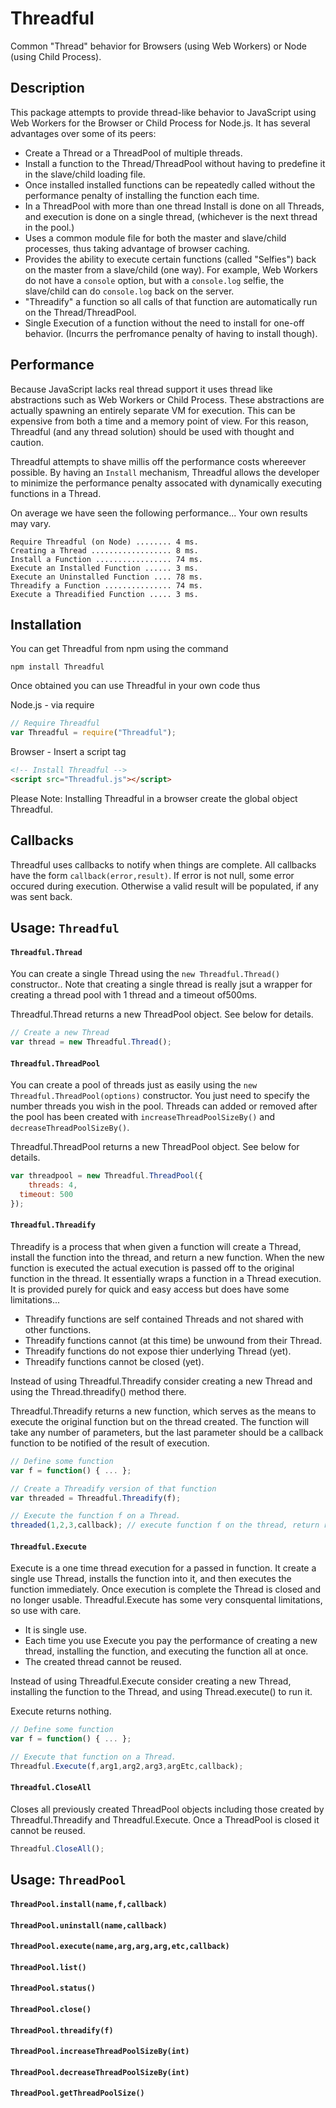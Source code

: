 Threadful
=========
Common "Thread" behavior for Browsers (using Web Workers) or Node (using Child Process).

Description
-----------

This package attempts to provide thread-like behavior to JavaScript using Web Workers for the Browser or Child Process for Node.js.  It has several advantages over some of its peers:
* Create a Thread or a ThreadPool of multiple threads.
* Install a function to the Thread/ThreadPool without having to predefine it in the slave/child loading file.
* Once installed installed functions can be repeatedly called without the performance penalty of installing the function each time.
* In a ThreadPool with more than one thread Install is done on all Threads, and execution is done on a single thread, (whichever is the next thread in the pool.)
* Uses a common module file for both the master and slave/child processes, thus taking advantage of browser caching.
* Provides the ability to execute certain functions (called "Selfies") back on the master from a slave/child (one way).  For example, Web Workers do not have a `console` option, but with a `console.log` selfie, the slave/child can do `console.log` back on the server.
* "Threadify" a function so all calls of that function are automatically run on the Thread/ThreadPool.
* Single Execution of a function without the need to install for one-off behavior.  (Incurrs the perfromance penalty of having to install though).

Performance
-----------

Because JavaScript lacks real thread support it uses thread like abstractions such as Web Workers or Child Process.  These abstractions are actually spawning an entirely separate VM for execution.  This can be expensive from both a time and a memory point of view.  For this reason, Threadful (and any thread solution) should be used with thought and caution.

Threadful attempts to shave millis off the performance costs whereever possible.  By having an `Install` mechanism, Threadful allows the developer to minimize the performance penalty assocated with dynamically executing functions in a Thread.

On average we have seen the following performance... Your own results may vary.

```
Require Threadful (on Node) ........ 4 ms.
Creating a Thread .................. 8 ms.
Install a Function ................. 74 ms.
Execute an Installed Function ...... 3 ms.
Execute an Uninstalled Function .... 78 ms.
Threadify a Function ............... 74 ms.
Execute a Threadified Function ..... 3 ms.
```

Installation
------------

You can get Threadful from npm using the command
```
npm install Threadful
```

Once obtained you can use Threadful in your own code thus

Node.js - via require
```javascript
// Require Threadful
var Threadful = require("Threadful");
```

Browser - Insert a script tag
```html
<!-- Install Threadful -->
<script src="Threadful.js"></script>
```

Please Note: Installing Threadful in a browser create the global object Threadful.

Callbacks
---------

Threadful uses callbacks to notify when things are complete.  All callbacks have the form `callback(error,result)`.  If error is not null, some error occured during execution.  Otherwise a valid result will be populated, if any was sent back.

Usage: `Threadful`
------------------

#### `Threadful.Thread`

You can create a single Thread using the `new Threadful.Thread()` constructor..  Note that creating a single thread is really jsut a wrapper for creating a thread pool with 1 thread and a timeout of500ms.

Threadful.Thread returns a new ThreadPool object.  See below for details.

```javascript
// Create a new Thread
var thread = new Threadful.Thread();
```

#### `Threadful.ThreadPool`

You can create a pool of threads just as easily using the `new Threadful.ThreadPool(options)` constructor.  You just need to specify the number threads you wish in the pool.  Threads can added or removed after the pool has been created with `increaseThreadPoolSizeBy()` and `decreaseThreadPoolSizeBy()`.  

Threadful.ThreadPool returns a new ThreadPool object.  See below for details.

```javascript
var threadpool = new Threadful.ThreadPool({
	threads: 4,
  timeout: 500
});
````

#### `Threadful.Threadify`

Threadify is a process that when given a function will create a Thread, install the function into the thread, and return a new function.  When the new function is executed the actual execution is passed off to the original function in the thread.  It essentially wraps a function in a Thread execution.  It is provided purely for quick and easy access but does have some limitations...

* Threadify functions are self contained Threads and not shared with other functions.
* Threadify functions cannot (at this time) be unwound from their Thread.
* Threadify functions do not expose thier underlying Thread (yet).
* Threadify functions cannot be closed (yet).

Instead of using Threadful.Threadify consider creating a new Thread and using the Thread.threadify() method there.

Threadful.Threadify returns a new function, which serves as the means to execute the original function but on the thread created.  The function will take any number of parameters, but the last parameter should be a callback function to be notified of the result of execution.

```javascript
// Define some function
var f = function() { ... };

// Create a Threadify version of that function
var threaded = Threadful.Threadify(f);

// Execute the function f on a Thread.
threaded(1,2,3,callback); // execute function f on the thread, return result in the callback.
```

#### `Threadful.Execute`

Execute is a one time thread execution for a passed in function.  It create a single use Thread, installs the function into it, and then executes the function immediately.  Once execution is complete the Thread is closed and no longer usable.  Threadful.Execute has some very consquental limitations, so use with care.

* It is single use.
* Each time you use Execute you pay the performance of creating a new thread, installing the function, and executing the function all at once.
* The created thread cannot be reused.

Instead of using Threadful.Execute consider creating a new Thread, installing the function to the Thread, and using Thread.execute() to run it.

Execute returns nothing.

```javascript
// Define some function
var f = function() { ... };

// Execute that function on a Thread.
Threadful.Execute(f,arg1,arg2,arg3,argEtc,callback);
```

#### `Threadful.CloseAll`

Closes all previously created ThreadPool objects including those created by Threadful.Threadify and Threadful.Execute.  Once a ThreadPool is closed it cannot be reused.

```javascript
Threadful.CloseAll();
```

Usage: `ThreadPool`
-----------------

#### `ThreadPool.install(name,f,callback)`

#### `ThreadPool.uninstall(name,callback)`

#### `ThreadPool.execute(name,arg,arg,arg,etc,callback)`

#### `ThreadPool.list()`

#### `ThreadPool.status()`

#### `ThreadPool.close()`

#### `ThreadPool.threadify(f)`

#### `ThreadPool.increaseThreadPoolSizeBy(int)`

#### `ThreadPool.decreaseThreadPoolSizeBy(int)`

#### `ThreadPool.getThreadPoolSize()`

